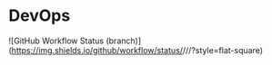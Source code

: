 # DevOps
![GitHub Workflow Status (branch)](https://img.shields.io/github/workflow/status/<username>/<repository>/<action name taken from main.yml>/<branch>?style=flat-square)

